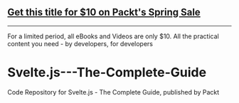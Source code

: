 


## [Get this title for $10 on Packt's Spring Sale](https://www.packt.com/V15227?utm_source=github&utm_medium=packt-github-repo&utm_campaign=spring_10_dollar_2022)
-----
For a limited period, all eBooks and Videos are only $10. All the practical content you need \- by developers, for developers

# Svelte.js---The-Complete-Guide
Code Repository for Svelte.js - The Complete Guide, published by Packt
